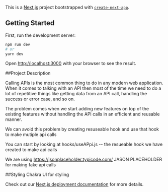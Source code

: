 This is a [Next.js](https://nextjs.org/) project bootstrapped with [`create-next-app`](https://github.com/vercel/next.js/tree/canary/packages/create-next-app).

## Getting Started

First, run the development server:

```bash
npm run dev
# or
yarn dev
```

Open [http://localhost:3000](http://localhost:3000) with your browser to see the result.


##Project Description 

Calling APIs is the most common thing to do in any modern web application. When it comes to talking with an API then most of the time we need to do a lot of repetitive things like getting data from an API call, handling the success or error case, and so on.

The problem comes when we start adding new features on top of the existing features without handling the API calls in an efficient and reusable manner. 

We can avoid this problem by creating resuseable hook and use that hook to make mutiple api calls

You can start by looking at hooks/useAPpi.js -- the resueable hook we have created to make api calls 

We are using https://jsonplaceholder.typicode.com/ JASON PLACEHOLDER for making fake api calls 

##Styling 
Chakra UI for styling 

Check out our [Next.js deployment documentation](https://nextjs.org/docs/deployment) for more details.
